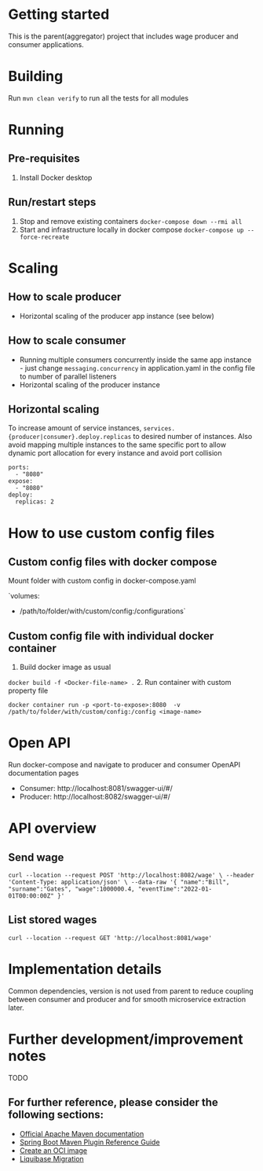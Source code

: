 # Getting started
This is the parent(aggregator) project that includes wage producer and consumer applications. 

# Building
Run `mvn clean verify` to run all the tests for all modules

# Running
## Pre-requisites
1. Install Docker desktop
## Run/restart steps
1. Stop and remove existing containers `docker-compose down --rmi all`
2. Start and infrastructure locally in docker compose `docker-compose up --force-recreate`

# Scaling
## How to scale producer
- Horizontal scaling of the producer app instance (see below)
## How to scale consumer
- Running multiple consumers concurrently inside the same app instance - just change `messaging.concurrency` in application.yaml
in the config file to number of parallel listeners
- Horizontal scaling of the producer instance

## Horizontal scaling

To increase amount of service instances, `services.{producer|consumer}.deploy.replicas` to desired number of instances.
Also avoid mapping multiple instances to the same specific port to allow dynamic port allocation for every instance and avoid port collision

    ports:
      - "8080"
    expose:
      - "8080"
    deploy:
      replicas: 2

# How to use custom config files
## Custom config files with docker compose
Mount folder with custom config in docker-compose.yaml

`volumes:
  - /path/to/folder/with/custom/config:/configurations`

## Custom config file with individual docker container
1. Build docker image as usual 
   
`docker build -f <Docker-file-name> .`
2. Run container with custom property file

`docker container run -p <port-to-expose>:8080 
-v /path/to/folder/with/custom/config:/config <image-name>`

# Open API
Run docker-compose and navigate to producer and consumer OpenAPI documentation pages
- Consumer: http://localhost:8081/swagger-ui/#/
- Producer: http://localhost:8082/swagger-ui/#/

# API overview
## Send wage
`curl --location --request POST 'http://localhost:8082/wage' \
--header 'Content-Type: application/json' \
--data-raw '{
"name":"Bill",
"surname":"Gates",
"wage":1000000.4,
"eventTime":"2022-01-01T00:00:00Z"
}'`

## List stored wages
`curl --location --request GET 'http://localhost:8081/wage'`

# Implementation details
Common dependencies, version is not used from parent to reduce coupling between
consumer and producer and for smooth microservice extraction later.

# Further development/improvement notes
TODO

## For further reference, please consider the following sections:

* [Official Apache Maven documentation](https://maven.apache.org/guides/index.html)
* [Spring Boot Maven Plugin Reference Guide](https://docs.spring.io/spring-boot/docs/2.7.2/maven-plugin/reference/html/)
* [Create an OCI image](https://docs.spring.io/spring-boot/docs/2.7.2/maven-plugin/reference/html/#build-image)
* [Liquibase Migration](https://docs.spring.io/spring-boot/docs/2.7.2/reference/htmlsingle/#howto.data-initialization.migration-tool.liquibase)
